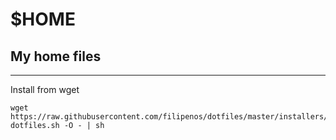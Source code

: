 $HOME
=====

My home files
-------------


----------


Install from wget

	wget https://raw.githubusercontent.com/filipenos/dotfiles/master/installers/install-dotfiles.sh -O - | sh

